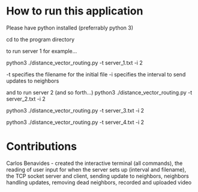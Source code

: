 # How to run this application

Please have python installed (preferrably python 3)

cd to the program directory

to run server 1 for example...

python3 ./distance_vector_routing.py -t server_1.txt -i 2

-t <filename> specifies the filename for the initial file
-i <number> specifies the interval to send updates to neighbors

and to run server 2 (and so forth...)
python3 ./distance_vector_routing.py -t server_2.txt -i 2

python3 ./distance_vector_routing.py -t server_3.txt -i 2

python3 ./distance_vector_routing.py -t server_4.txt -i 2

# Contributions

Carlos Benavides - created the interactive terminal (all commands), the reading of user input for when the server sets up (interval and filename), the TCP socket server and client, sending update to neighbors, neighbors handling updates, removing dead neighbors, recorded and uploaded video
